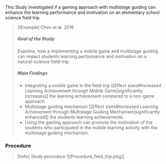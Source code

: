 
This Study investigated if a gaming approach with multistage guiding can enhance the learning performance and motivation on an elementary school science field trip.


>[!Example] Chen et al. 2016
> ##### Goal of the Study
> Examine, how a implementing a mobile game and multistage guiding can impact students learning performance and motivation on a natural-science field-trip.
> ##### Main Findings
>- Integrating a mobile game in the field-trip [[Effect sizes#Increased Learning Achievement through Mobile Game|significantly increases]] the learning achievement compared to a non-game approach
>- Multistage guiding mechanism [[Effect sizes#Increased Learning Achievement through Multistage Guiding Mechanism|significantly enhanced]]  the students learning achievements.
>- Using the gaming approach can promote the motivation of the students who participated in the mobile learning activity with the multistage guiding mechanism.


### Procedure

>[!info] Study procedure
>![[Procedure_field_trip.png]]
